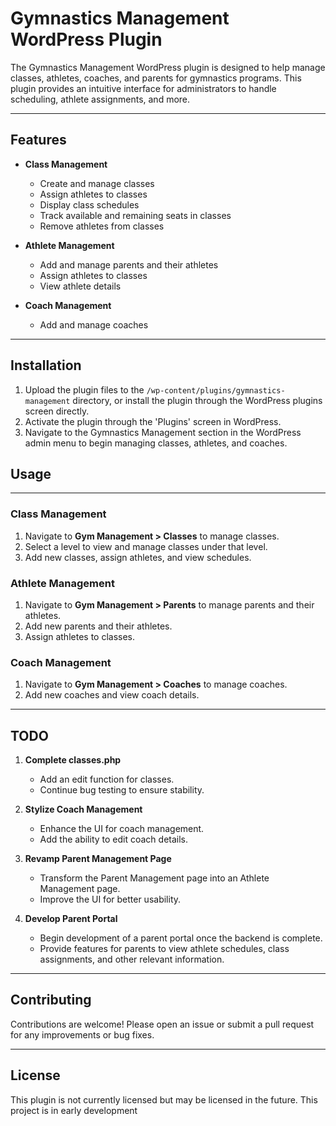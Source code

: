 # Gymnastics Management WordPress Plugin

The Gymnastics Management WordPress plugin is designed to help manage classes, athletes, coaches, and parents for gymnastics programs. This plugin provides an intuitive interface for administrators to handle scheduling, athlete assignments, and more.

---

## Features

- **Class Management**
  - Create and manage classes
  - Assign athletes to classes
  - Display class schedules
  - Track available and remaining seats in classes
  - Remove athletes from classes

- **Athlete Management**
  - Add and manage parents and their athletes
  - Assign athletes to classes
  - View athlete details

- **Coach Management**
  - Add and manage coaches

---

## Installation

1. Upload the plugin files to the `/wp-content/plugins/gymnastics-management` directory, or install the plugin through the WordPress plugins screen directly.
2. Activate the plugin through the 'Plugins' screen in WordPress.
3. Navigate to the Gymnastics Management section in the WordPress admin menu to begin managing classes, athletes, and coaches.

## Usage

---

### Class Management

1. Navigate to **Gym Management > Classes** to manage classes.
2. Select a level to view and manage classes under that level.
3. Add new classes, assign athletes, and view schedules.

### Athlete Management

1. Navigate to **Gym Management > Parents** to manage parents and their athletes.
2. Add new parents and their athletes.
3. Assign athletes to classes.

### Coach Management

1. Navigate to **Gym Management > Coaches** to manage coaches.
2. Add new coaches and view coach details.

---

## TODO

1. **Complete classes.php**
   - Add an edit function for classes.
   - Continue bug testing to ensure stability.

2. **Stylize Coach Management**
   - Enhance the UI for coach management.
   - Add the ability to edit coach details.

3. **Revamp Parent Management Page**
   - Transform the Parent Management page into an Athlete Management page.
   - Improve the UI for better usability.

4. **Develop Parent Portal**
   - Begin development of a parent portal once the backend is complete.
   - Provide features for parents to view athlete schedules, class assignments, and other relevant information.

---

## Contributing

Contributions are welcome! Please open an issue or submit a pull request for any improvements or bug fixes.

---

## License

This plugin is not currently licensed but may be licensed in the future. This project is in early development
